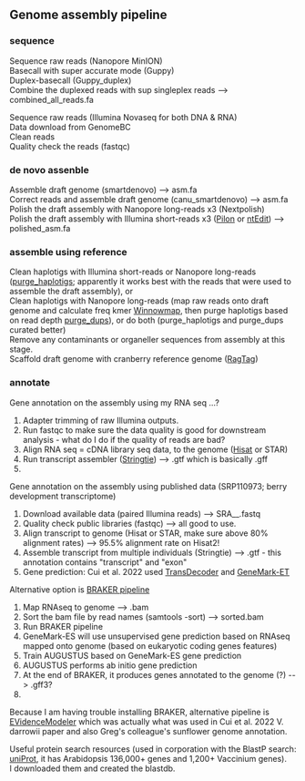 ## Genome assembly pipeline 

### sequence ###
Sequence raw reads (Nanopore MinION) \
Basecall with super accurate mode (Guppy) \
Duplex-basecall (Guppy_duplex) \
Combine the duplexed reads with sup singleplex reads --> combined_all_reads.fa

Sequence raw reads (Illumina Novaseq for both DNA & RNA) \
Data download from GenomeBC \
Clean reads \
Quality check the reads (fastqc)

### de novo assenble ###
Assemble draft genome (smartdenovo) --> asm.fa \
Correct reads and assemble draft genome (canu_smartdenovo) --> asm.fa \
Polish the draft assembly with Nanopore long-reads x3 (Nextpolish) \
Polish the draft assembly with Illumina short-reads x3 ([Pilon](https://github.com/broadinstitute/pilon/wiki) or [ntEdit](https://github.com/bcgsc/ntEdit)) --> polished_asm.fa

### assemble using reference ###
Clean haplotigs with Illumina short-reads or Nanopore long-reads ([purge_haplotigs](https://bitbucket.org/mroachawri/purge_haplotigs/src/master/); apparently it works best with the reads that were used to assemble the draft assembly), or \
Clean haplotigs with Nanopore long-reads (map raw reads onto draft genome and calculate freq kmer [Winnowmap](https://github.com/marbl/Winnowmap), then purge haplotigs based on read depth [purge_dups](https://github.com/dfguan/purge_dups)), or do both (purge_haplotigs and purge_dups curated better) \
Remove any contaminants or organeller sequences from assembly at this stage. \
Scaffold draft genome with cranberry reference genome ([RagTag](https://github.com/malonge/RagTag/wiki))

### annotate ###
Gene annotation on the assembly using my RNA seq ...?
1. Adapter trimming of raw Illumina outputs. 
2. Run fastqc to make sure the data quality is good for downstream analysis - what do I do if the quality of reads are bad? 
3. Align RNA seq = cDNA library seq data, to the genome ([Hisat](http://daehwankimlab.github.io/hisat2/manual/) or STAR)
4. Run transcript assembler ([Stringtie](https://ccb.jhu.edu/software/stringtie/index.shtml?t=manual)) --> .gtf which is basically .gff
5. 

Gene annotation on the assembly using published data (SRP110973; berry development transcriptome)
1. Download available data (paired Illumina reads) --> SRA__.fastq 
2. Quality check public libraries (fastqc) --> all good to use. 
3. Align transcript to genome (Hisat or STAR, make sure above 80% alignment rates) --> 95.5% alignment rate on Hisat2! 
4. Assemble transcript from multiple individuals (Stringtie) --> .gtf - this annotation contains "transcript" and "exon" 
5. Gene prediction: Cui et al. 2022 used [TransDecoder](https://github.com/TransDecoder/TransDecoder) and [GeneMark-ET](http://exon.gatech.edu/GeneMark/gmes_instructions.html)

Alternative option is [BRAKER pipeline](https://github.com/Gaius-Augustus/BRAKER)
1. Map RNAseq to genome --> .bam
2. Sort the bam file by read names (samtools -sort) --> sorted.bam
3. Run BRAKER pipeline
  1. GeneMark-ES will use unsupervised gene prediction based on RNAseq mapped onto genome (based on eukaryotic coding genes features)
  2. Train AUGUSTUS based on GeneMark-ES gene prediction
  3. AUGUSTUS performs ab initio gene prediction
4. At the end of BRAKER, it produces genes annotated to the genome (?) --> .gff3?
5. 

Because I am having trouble installing BRAKER, alternative pipeline is [EVidenceModeler](https://github.com/EVidenceModeler/EVidenceModeler/wiki) which was actually what was used in Cui et al. 2022 V. darrowii paper and also Greg's colleague's sunflower genome annotation. 


Useful protein search resources (used in corporation with the BlastP search: [uniProt](https://www.uniprot.org/uniprotkb?facets=model_organism%3A3702&query=arabidopsis), it has Arabidopsis 136,000+ genes and 1,200+ Vaccinium genes). \
I downloaded them and created the blastdb. 

